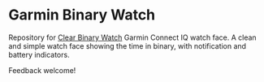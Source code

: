 # Garmin Binary Watch

Repository for [Clear Binary Watch](https://apps.garmin.com/en-US/apps/4e970903-c5c1-44b5-a1f8-06fed7da343c) Garmin Connect IQ watch face. A clean and simple watch face showing the time in binary, with notification and battery indicators.

Feedback welcome!
